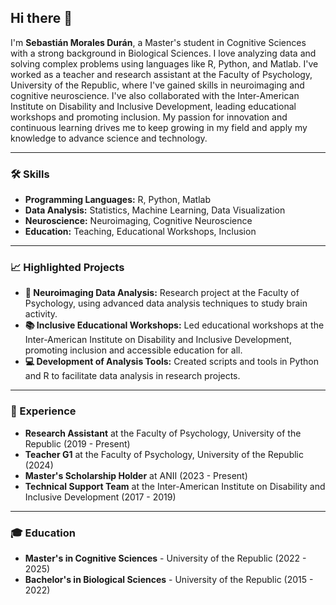 
## Hi there 👋

I'm **Sebastián Morales Durán**, a Master's student in Cognitive Sciences with a strong background in Biological Sciences. I love analyzing data and solving complex problems using languages like R, Python, and Matlab. I've worked as a teacher and research assistant at the Faculty of Psychology, University of the Republic, where I've gained skills in neuroimaging and cognitive neuroscience. I've also collaborated with the Inter-American Institute on Disability and Inclusive Development, leading educational workshops and promoting inclusion. My passion for innovation and continuous learning drives me to keep growing in my field and apply my knowledge to advance science and technology.

---

### 🛠️ Skills

- **Programming Languages:** R, Python, Matlab
- **Data Analysis:** Statistics, Machine Learning, Data Visualization
- **Neuroscience:** Neuroimaging, Cognitive Neuroscience
- **Education:** Teaching, Educational Workshops, Inclusion

---

### 📈 Highlighted Projects

- **🔬 Neuroimaging Data Analysis:** Research project at the Faculty of Psychology, using advanced data analysis techniques to study brain activity.
- **📚 Inclusive Educational Workshops:** Led educational workshops at the Inter-American Institute on Disability and Inclusive Development, promoting inclusion and accessible education for all.
- **💻 Development of Analysis Tools:** Created scripts and tools in Python and R to facilitate data analysis in research projects.

---

### 🏢 Experience

- **Research Assistant** at the Faculty of Psychology, University of the Republic (2019 - Present)
- **Teacher G1** at the Faculty of Psychology, University of the Republic (2024)
- **Master's Scholarship Holder** at ANII (2023 - Present)
- **Technical Support Team** at the Inter-American Institute on Disability and Inclusive Development (2017 - 2019)

---

### 🎓 Education

- **Master's in Cognitive Sciences** - University of the Republic (2022 - 2025)
- **Bachelor's in Biological Sciences** - University of the Republic (2015 - 2022)
